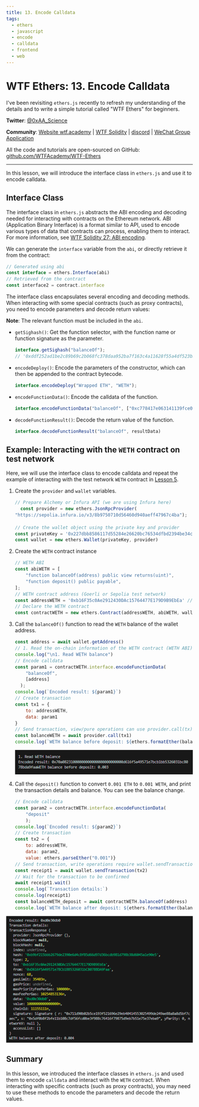 ```yaml
---
title: 13. Encode Calldata
tags:
  - ethers
  - javascript
  - encode
  - calldata
  - frontend
  - web
---
```


# WTF Ethers: 13. Encode Calldata

I've been revisiting `ethers.js` recently to refresh my understanding of the details and to write a simple tutorial called "WTF Ethers" for beginners.

**Twitter**: [@0xAA_Science](https://twitter.com/0xAA_Science)

**Community**: [Website wtf.academy](https://wtf.academy) | [WTF Solidity](https://github.com/AmazingAng/WTFSolidity) | [discord](https://discord.gg/5akcruXrsk) | [WeChat Group Application](https://docs.google.com/forms/d/e/1FAIpQLSe4KGT8Sh6sJ7hedQRuIYirOoZK_85miz3dw7vA1-YjodgJ-A/viewform?usp=sf_link)

All the code and tutorials are open-sourced on GitHub: [github.com/WTFAcademy/WTF-Ethers](https://github.com/WTFAcademy/WTF-Ethers)

-----

In this lesson, we will introduce the interface class in `ethers.js` and use it to encode calldata.

## Interface Class

The interface class in `ethers.js` abstracts the ABI encoding and decoding needed for interacting with contracts on the Ethereum network. ABI (Application Binary Interface) is a format similar to API, used to encode various types of data that contracts can process, enabling them to interact. For more information, see [WTF Solidity 27: ABI encoding](https://www.wtf.academy/solidity-advanced/ABIEncode/).

We can generate the `interface` variable from the `abi`, or directly retrieve it from the contract:

```js
// Generated using abi
const interface = ethers.Interface(abi)
// Retrieved from the contract
const interface2 = contract.interface
```

The interface class encapsulates several encoding and decoding methods. When interacting with some special contracts (such as proxy contracts), you need to encode parameters and decode return values:

**Note**: The relevant function must be included in the `abi`.

- `getSighash()`: Get the function selector, with the function name or function signature as the parameter.

    ```js
    interface.getSighash("balanceOf");
    // '0xddf252ad1be2c89b69c2b068fc378daa952ba7f163c4a11628f55a4df523b3ef'
    ```
- `encodeDeploy()`: Encode the parameters of the constructor, which can then be appended to the contract bytecode.
    ```js
    interface.encodeDeploy("Wrapped ETH", "WETH");
    ```

- `encodeFunctionData()`: Encode the calldata of the function.

    ```js
    interface.encodeFunctionData("balanceOf", ["0xc778417e063141139fce010982780140aa0cd5ab"]);
    ```
- `decodeFunctionResult()`: Decode the return value of the function.
    ```js
    interface.decodeFunctionResult("balanceOf", resultData)
    ```

## Example: Interacting with the `WETH` contract on test network 

Here, we will use the interface class to encode calldata and repeat the example of interacting with the test network `WETH` contract in [Lesson 5](https://github.com/WTFAcademy/WTFEthers/tree/main/en/05_WriteContract/readme.md).

1. Create the `provider` and `wallet` variables.

    ```js
    // Prepare Alchemy or Infura API (we are using Infura here)
      const provider = new ethers.JsonRpcProvider(
    "https://sepolia.infura.io/v3/8b9750710d56460d940aeff47967c4ba");

    // Create the wallet object using the private key and provider
    const privateKey = '0x227dbb8586117d55284e26620bc76534dfbd2394be34cf4a09cb775d593b6f2b'
    const wallet = new ethers.Wallet(privateKey, provider)
    ```

2. Create the `WETH` contract instance
    ```js
    // WETH ABI
    const abiWETH = [
        "function balanceOf(address) public view returns(uint)",
        "function deposit() public payable",
    ];
    // WETH contract address (Goerli or Sepolia test network)
    const addressWETH = '0xb16F35c0Ae2912430DAc15764477E179D9B9EbEa' // Sepolia testnet
    // Declare the WETH contract
    const contractWETH = new ethers.Contract(addressWETH, abiWETH, wallet)
    ```

3. Call the `balanceOf()` function to read the `WETH` balance of the wallet address.

    ```js
    const address = await wallet.getAddress()
    // 1. Read the on-chain information of the WETH contract (WETH ABI)
    console.log("\n1. Read WETH balance")
    // Encode calldata
    const param1 = contractWETH.interface.encodeFunctionData(
        "balanceOf",
        [address]
      );
    console.log(`Encoded result: ${param1}`)
    // Create transaction
    const tx1 = {
        to: addressWETH,
        data: param1
    }
    // Send transaction, view/pure operations can use provider.call(tx)
    const balanceWETH = await provider.call(tx1)
    console.log(`WETH balance before deposit: ${ethers.formatEther(balanceWETH)}\n`)
    ```
    ![Check WETH balance](img/13-1.png)

4. Call the `deposit()` function to convert `0.001 ETH` to `0.001 WETH`, and print the transaction details and balance. You can see the balance change.

    ```js
    // Encode calldata
    const param2 = contractWETH.interface.encodeFunctionData(
        "deposit"          
        );
    console.log(`Encoded result: ${param2}`)
    // Create transaction
    const tx2 = {
        to: addressWETH,
        data: param2,
        value: ethers.parseEther("0.001")}
    // Send transaction, write operations require wallet.sendTransaction(tx)
    const receipt1 = await wallet.sendTransaction(tx2)
    // Wait for the transaction to be confirmed
    await receipt1.wait()
    console.log(`Transaction details:`)
    console.log(receipt1)
    const balanceWETH_deposit = await contractWETH.balanceOf(address)
    console.log(`WETH balance after deposit: ${ethers.formatEther(balanceWETH_deposit)}\n`)
    ```
![Calling the deposit() function](img/13-2.png)

## Summary

In this lesson, we introduced the interface classes in `ethers.js` and used them to encode `calldata` and interact with the `WETH` contract. When interacting with specific contracts (such as proxy contracts), you may need to use these methods to encode the parameters and decode the return values.
